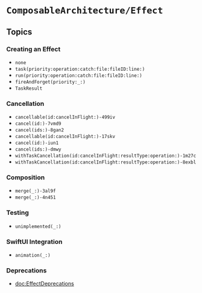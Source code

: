 # ``ComposableArchitecture/Effect``

## Topics

### Creating an Effect

- ``none``
- ``task(priority:operation:catch:file:fileID:line:)``
- ``run(priority:operation:catch:file:fileID:line:)``
- ``fireAndForget(priority:_:)``
- ``TaskResult``

### Cancellation

- ``cancellable(id:cancelInFlight:)-499iv``
- ``cancel(id:)-7vmd9``
- ``cancel(ids:)-8gan2``
- ``cancellable(id:cancelInFlight:)-17skv``
- ``cancel(id:)-iun1``
- ``cancel(ids:)-dmwy``
- ``withTaskCancellation(id:cancelInFlight:resultType:operation:)-1m27c``
- ``withTaskCancellation(id:cancelInFlight:resultType:operation:)-8exbl``

### Composition

<!--NB: DocC bug prevents the following from being resolved-->
<!--- ``map(_:)``-->
- ``merge(_:)-3al9f``
- ``merge(_:)-4n451``

### Testing

- ``unimplemented(_:)``

### SwiftUI Integration

- ``animation(_:)``

### Deprecations

- <doc:EffectDeprecations>
